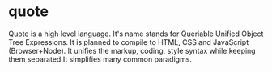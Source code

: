 quote
=====

Quote is a high level language. It's name stands for Queriable Unified Object Tree Expressions. It is planned to compile to HTML, CSS and JavaScript (Browser+Node). It unifies the markup, coding, style syntax while keeping them separated.It simplifies many common paradigms.
